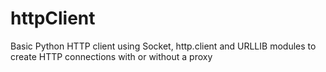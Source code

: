 # httpClient
Basic Python HTTP client using Socket, http.client and URLLIB modules to create HTTP connections with or without a proxy
